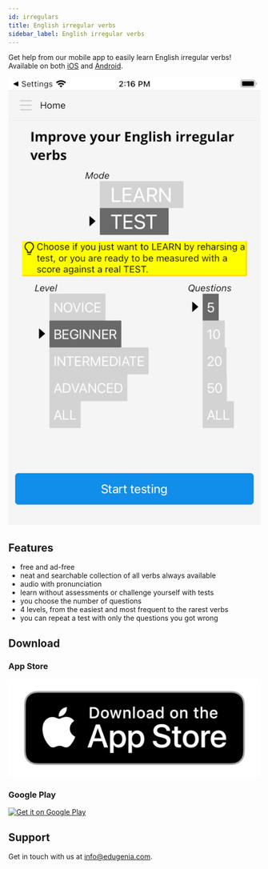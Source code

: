 ```yaml
---
id: irregulars
title: English irregular verbs
sidebar_label: English irregular verbs
---
```


Get help from our mobile app to easily learn English irregular verbs!
Available on both [iOS](/docs/irregulars#app-store) and [Android](/docs/irregulars#google-play).

![img](../static/img/irregulars/ios/Screenshot_1.png)

## Features

* free and ad-free
* neat and searchable collection of all verbs always available
* audio with pronunciation
* learn without assessments or challenge yourself with tests
* you choose the number of questions
* 4 levels, from the easiest and most frequent to the rarest verbs
* you can repeat a test with only the questions you got wrong

## Download 

### App Store

<!--
example of real address
<a href='https://apps.apple.com/us/app/iverbs-irregular-verbs/id1413069218?itsct=apps_box&amp;itscg=30200'>
-->
<a href='https://play.google.com/store/apps/details?id=com.edugenia.irregular'>
  <img src='../static/img/Download_on_the_App_Store_Badge_US-UK_RGB_blk_092917.png' alt='Download on the App Store' class='storeImage'/>
</a>

### Google Play

<a href='https://play.google.com/store/apps/details?id=com.edugenia.irregular'>
  <img alt='Get it on Google Play' src='https://play.google.com/intl/en_us/badges/static/images/badges/en_badge_web_generic.png'/>
</a>

## Support

Get in touch with us at [info@edugenia.com](mailto:info@edugenia.com).